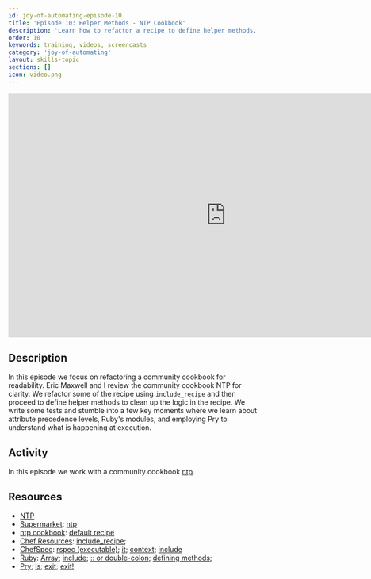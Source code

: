 ```yaml
---
id: joy-of-automating-episode-10
title: 'Episode 10: Helper Methods - NTP Cookbook'
description: 'Learn how to refactor a recipe to define helper methods.'
order: 10
keywords: training, videos, screencasts
category: 'joy-of-automating'
layout: skills-topic
sections: []
icon: video.png
---
```


<iframe width="877" height="493" src="https://www.youtube.com/embed/EttIaEybNX8" frameborder="0" allowfullscreen></iframe>

## Description

In this episode we focus on refactoring a community cookbook for readability. Eric Maxwell and I review the community cookbook NTP for clarity. We refactor some of the recipe using `include_recipe` and then proceed to define helper methods to clean up the logic in the recipe. We write some tests and stumble into a few key moments where we learn about attribute precedence levels, Ruby's modules, and employing Pry to understand what is happening at execution.

## Activity

In this episode we work with a community cookbook [ntp](https://supermarket.chef.io/cookbooks/ntp).

## Resources

* [NTP](http://www.ntp.org/)
* [Supermarket](https://supermarket.chef.io/): [ntp](https://supermarket.chef.io/cookbooks/ntp)
* [ntp cookbook](https://github.com/chef-cookbooks/ntp): [default recipe](https://github.com/chef-cookbooks/ntp/blob/master/recipes/default.rb)
* [Chef Resources](https://docs.chef.io/resources.html): [include_recipe]();
* [ChefSpec](https://github.com/sethvargo/chefspec): [rspec (executable)](https://docs.chef.io/chefspec.html#run-chef-spec); [it](https://relishapp.com/rspec/rspec-core/v/3-4/docs/example-groups/basic-structure-describe-it); [context](https://relishapp.com/rspec/rspec-core/v/3-4/docs/example-groups/basic-structure-describe-it); [include](https://relishapp.com/rspec/rspec-expectations/v/3-4/docs/built-in-matchers)
* [Ruby](http://www.rubydoc.info/stdlib):   [Array](http://www.rubydoc.info/stdlib/core/Array); [include](http://www.rubydoc.info/stdlib/core/Module#include-instance_method); [:: or double-colon](http://stackoverflow.com/questions/3009477/what-is-rubys-double-colon); [defining methods](http://rubylearning.com/satishtalim/writing_own_ruby_methods.html);
* [Pry](http://pryrepl.org/); [ls](https://github.com/pry/pry/wiki/State-navigation#Ls); [exit](https://github.com/pry/pry/wiki/FAQ); [exit!](https://github.com/pry/pry/wiki/State-navigation#Exit_program)
